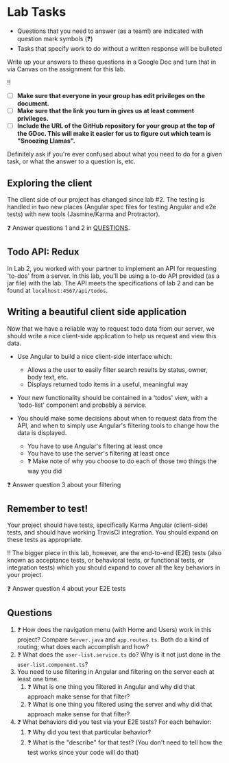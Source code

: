 # Lab Tasks

- Questions that you need to answer (as a team!) are indicated with question
mark symbols (:question:)
- Tasks that specify work to do without a written response will be bulleted

Write up your answers to these questions in a Google Doc and turn that in via
Canvas on the assignment for this lab.

:bangbang: 
   * [ ] __Make sure that everyone in your group has edit privileges on the document.__
   * [ ] __Make sure that the link you turn in gives us at least comment privileges.__
   * [ ] __Include the URL of the GitHub repository for your group at the top of the
       GDoc. This will make it easier for us to figure out which team is "Snoozing Llamas".__

Definitely ask if you're ever confused about what you need to do for a given task, or 
what the answer to a question is, etc.

## Exploring the client

The client side of our project has changed since lab #2. The testing is
handled in two new places (Angular spec files for testing Angular and e2e tests) 
with new tools (Jasmine/Karma and Protractor).

:question: Answer questions 1 and 2 in [QUESTIONS](#questions).

## Todo API: Redux

In Lab 2, you worked with your partner to implement an API for requesting
'to-dos' from a server. In this lab, you'll be using a to-do API provided
(as a jar file) with the lab. The API meets the specifications of lab 2 and
can be found at `localhost:4567/api/todos`.

## Writing a beautiful client side application

Now that we have a reliable way to request todo data from our server,
we should write a nice client-side application to help us request and view
this data.

- Use Angular to build a nice client-side interface which:
    - Allows a the user to easily filter search results by status, owner,
      body text, etc.
    - Displays returned todo items in a useful, meaningful way

- Your new functionality should be contained in a 'todos' view, 
with a 'todo-list' component and probably a service.

- You should make some decisions about when to request data from the API,
and when to simply use Angular's filtering tools to change how
the data is displayed. 

   - You have to use Angular's filtering at least once
   - You have to use the server's filtering at least once
   - :question: Make note of why you choose to do each of those two things the way you did
   
:question: Answer question 3 about your filtering

## Remember to test!

Your project should have tests, specifically Karma Angular (client-side) tests, 
and should have working TravisCI integration. You should expand on these tests as
appropriate. 

:bangbang: The bigger piece in this lab, however, are the end-to-end (E2E) tests 
(also known as acceptance tests,
or behavioral tests, or functional tests, or integration tests) which you should
expand to cover all the
key behaviors in your project. 

:question: Answer question 4 about your E2E tests

## Questions

1. :question: How does the navigation menu (with Home and Users) work in this project? Compare `Server.java` 
and `app.routes.ts`. Both do a kind of routing; what does each accomplish and how?
1. :question: What does the `user-list.service.ts` do? Why is it not just done in
the `user-list.component.ts`?
1. You need to use filtering in Angular and filtering on the server each at least one time.
   1. :question: What is one thing you filtered in Angular and why did that approach make sense for that filter?
   1. :question: What is one thing you filtered using the server and why did that approach make sense for that filter?
1. :question: What behaviors did you test via your E2E tests? For each behavior:
   1. :question: Why did you test that particular behavior?
   1. :question: What is the "describe" for that test? (You don't need to tell how the test works since your code will do that)
